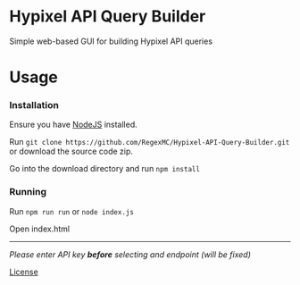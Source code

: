 # Hypixel API Query Builder
Simple web-based GUI for building Hypixel API queries

# Usage
### Installation

Ensure you have [NodeJS](https://nodejs.org/en/download/) installed.

Run `git clone https://github.com/RegexMC/Hypixel-API-Query-Builder.git` or download the source code zip.

Go into the download directory and run `npm install`

### Running

Run `npm run run` or `node index.js` 

Open index.html

---

*Please enter API key ***before*** selecting and endpoint (will be fixed)*

[License](https://github.com/RegexMC/Hypixel-API-Query-Builder/blob/main/LICENSE)